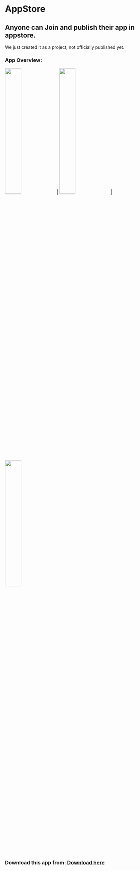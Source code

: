 # AppStore
## **Anyone can Join and publish their app in appstore.** 
We just created it as a project, not officially published yet.

### App Overview: 
<img src="https://github.com/sunanda35/AppStore/blob/main/assets/appstore_join.jpg?raw=true" width="32%"> | <img src="https://github.com/sunanda35/AppStore/blob/main/assets/appstore_home.jpg?raw=true" width="32%"> |<img src="https://github.com/sunanda35/AppStore/blob/main/assets/appstore_app.jpg?raw=true" width="32%">

### Download this app from: [Download here](https://firebasestorage.googleapis.com/v0/b/expensify-harshit.appspot.com/o/AppStore.apk?alt=media&token=19ea3e97-a725-4b6f-88d2-f081e032c7a1)
